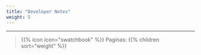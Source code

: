 ```yaml
---
title: "Developer Notes"
weight: 5
---
```

---

> {{% icon icon="swatchbook" %}} Paginas:
> {{% children sort="weight" %}}
